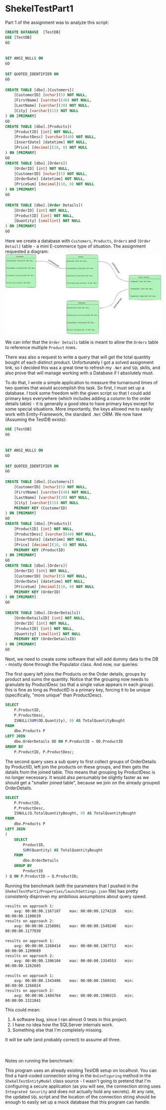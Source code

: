 # ShekelTestPart1

Part 1 of the assignment was to analyze this script:
```sql
CREATE DATABASE  [TestDB]
USE [TestDB]
GO


SET ANSI_NULLS ON
GO

SET QUOTED_IDENTIFIER ON
GO

CREATE TABLE [dbo].[Customers](
	[CustomerID] [nchar](5) NOT NULL,
	[FirstName] [varchar](40) NOT NULL,
	[LastName] [varchar](30) NOT NULL,
	[City] [varchar](15) NOT NULL
) ON [PRIMARY]
GO
CREATE TABLE [dbo].[Products](
	[ProductID] [int] NOT NULL,
	[ProductDesc] [varchar](40) NOT NULL,
	[InsertDate] [datetime] NOT NULL,
	[Price] [decimal](18, 0) NOT NULL
) ON [PRIMARY]
GO
CREATE TABLE [dbo].[Orders](
	[OrderID] [int] NOT NULL,
	[CustomerID] [nchar](5) NOT NULL,
	[OrderDate] [datetime] NOT NULL,
	[PriceSum] [decimal](18, 0) NOT NULL
) ON [PRIMARY]
GO

CREATE TABLE [dbo].[Order Details](
	[OrderID] [int] NOT NULL,
	[ProductID] [int] NOT NULL,
	[Quantity] [smallint] NOT NULL
) ON [PRIMARY]
GO
```
Here we create a database with `Customers`, `Products`, `Orders` and `[Order Detail]` table - a mini E-commerce type of situation. The assignment requested a diagram:
![Example Image](./readme-misc/diagram1.png)

We can infer that the `Order Details` table is meant to allow the `Orders` table to reference multiple `Product` rows.

There was also a request to write a query that will get the total quantity bought of each distinct product. Unfortunately I got a solved assignment link, so I decided this was a great time to refresh my `.Net` 
and `SQL` skills, and also prove that will manage working with a Database if I absolutely must.

To do that, I wrote a simple application to measure the turnaround times of two queries that would accomplish this task. So first, I must set up a database. I took some freedom with the given script so that I could add primary keys everywhere (which includes adding a column to the order details table) - it is generally a good idea to have primary keys except for some special situations. More importantly, the keys allowed me to easily work with Entity-Framework, the standard `.Net` ORM. We now have (Assuming the TestDB exists):
```sql
USE [TestDB]
GO


SET ANSI_NULLS ON
GO

SET QUOTED_IDENTIFIER ON
GO

CREATE TABLE [dbo].[Customers](
	[CustomerID] [nchar](5) NOT NULL,
	[FirstName] [varchar](40) NOT NULL,
	[LastName] [varchar](30) NOT NULL,
	[City] [varchar](15) NOT NULL
	PRIMARY KEY (CustomerID)
) ON [PRIMARY]
GO
CREATE TABLE [dbo].[Products](
	[ProductID] [int] NOT NULL,
	[ProductDesc] [varchar](40) NOT NULL,
	[InsertDate] [datetime] NOT NULL,
	[Price] [decimal](18, 0) NOT NULL
	PRIMARY KEY (ProductID)
) ON [PRIMARY]
GO
CREATE TABLE [dbo].[Orders](
	[OrderID] [int] NOT NULL,
	[CustomerID] [nchar](5) NOT NULL,
	[OrderDate] [datetime] NOT NULL,
	[PriceSum] [decimal](18, 0) NOT NULL
	PRIMARY KEY (OrderID)
) ON [PRIMARY]
GO

CREATE TABLE [dbo].[OrderDetails](
	[OrderDetailsID] [int] NOT NULL,
	[OrderID] [int] NOT NULL,
	[ProductID] [int] NOT NULL,
	[Quantity] [smallint] NOT NULL
	PRIMARY KEY (OrderDetailsID)
) ON [PRIMARY]
GO
```

Next, we need to create some software that will add dummy data to the DB - mostly done through the Populator class. 
And now, our queries:

The first query left joins the Products on the Order details, groups by product and sums the quantity. Notice that the grouping now needs to granulate by ProductDesc (so that a single value appears in each group). this is fine as long as ProductID is a primary key, forcing it to be unique (specifically, "more unique" than ProductDesc).
```sql
SELECT 
    P.ProductID,
    P.ProductDesc,
    ISNULL(SUM(OD.Quantity), 0) AS TotalQuantityBought
FROM 
    dbo.Products P
LEFT JOIN 
    dbo.OrderDetails OD ON P.ProductID = OD.ProductID
GROUP BY 
    P.ProductID, P.ProductDesc;
```
The second query uses a sub query to first collect groups of OrderDetails by ProductID, left join the products on these groups, and then gets the datails from the joined table. This means that grouping by ProductDesc is no longer necessary. It would also persumably be slightly faster as we should get a "smaller joined table", because we join on the already grouped OrderDetails.
```sql
SELECT 
    P.ProductID,
    P.ProductDesc,
    ISNULL(Q.TotalQuantityBought, 0) AS TotalQuantityBought
FROM 
    dbo.Products P
LEFT JOIN 
(
    SELECT 
        ProductID,
        SUM(Quantity) AS TotalQuantityBought
    FROM 
        dbo.OrderDetails
    GROUP BY 
        ProductID
) Q ON P.ProductID = Q.ProductID;
```
Running the benchmark (with the parameters that I pushed in the `ShekelTestPart1/Properties/launchSettings.json` file) has pretty consistenly disproven my ambitious assumptions about query speed.
```
results on approach 1:
    avg: 00:00:00.1167187    max: 00:00:00.1274228    min: 00:00:00.1108639
results on approach 2:
    avg: 00:00:00.1258801    max: 00:00:00.1549248    min: 00:00:00.1177030

results on approach 1:
    avg: 00:00:00.1268414    max: 00:00:00.1367713    min: 00:00:00.1209689
results on approach 2:
    avg: 00:00:00.1306104    max: 00:00:00.1354553    min: 00:00:00.1262685

results on approach 1:
    avg: 00:00:00.1343486    max: 00:00:00.1569341    min: 00:00:00.1266824
results on approach 2:
    avg: 00:00:00.1404764    max: 00:00:00.1590315    min: 00:00:00.1321841
```
This could mean:
1. A software bug, since I ran almost 0 tests in this project.
2. I have no idea how the SQLServer internals work.
3. Something else that I'm completely missing.

It will be safe (and probably correct) to assume all three.
\
\
\
\
Notes on running the benchmark:

This program uses an already existing TestDB setup on localhost. You can find a hard-coded connection string in the `OnConfiguring` method in the `ShekelTestEntityModel` class source - I wasn't going to pretend that I'm configuring a secure application (as you will see, the connection string uses `Integrated Security` and does not actually hold any secrets). At any rate, the updated `SQL` script and the location of the connection string should be enough to easily set up a mock database that this program can handle.
